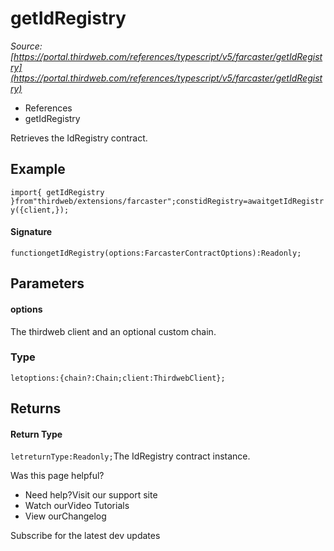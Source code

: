 # getIdRegistry

*Source: [https://portal.thirdweb.com/references/typescript/v5/farcaster/getIdRegistry](https://portal.thirdweb.com/references/typescript/v5/farcaster/getIdRegistry)*

* References
* getIdRegistry

Retrieves the IdRegistry contract.

## Example

`import{ getIdRegistry }from"thirdweb/extensions/farcaster";constidRegistry=awaitgetIdRegistry({client,});`
#### Signature

`functiongetIdRegistry(options:FarcasterContractOptions):Readonly;`
## Parameters

#### options

The thirdweb client and an optional custom chain.

### Type

`letoptions:{chain?:Chain;client:ThirdwebClient};`
## Returns

#### Return Type

`letreturnType:Readonly;`The IdRegistry contract instance.

Was this page helpful?

* Need help?Visit our support site
* Watch ourVideo Tutorials
* View ourChangelog

Subscribe for the latest dev updates

